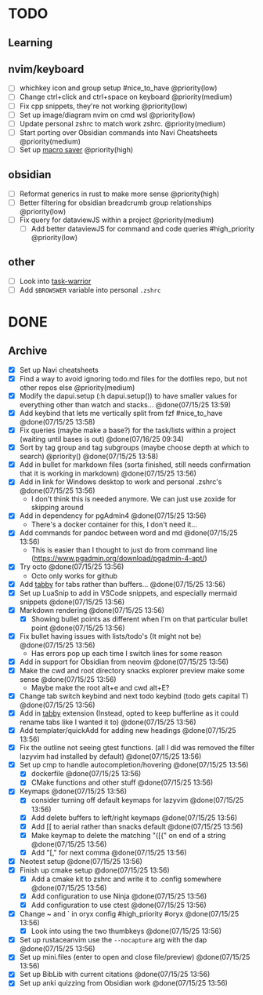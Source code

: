# TODO

## Learning

## nvim/keyboard

- [ ] whichkey icon and group setup #nice_to_have @priority(low)
- [ ] Change ctrl+click and ctrl+space on keyboard @priority(medium)
- [ ] Fix cpp snippets, they're not working @priority(low)
- [ ] Set up image/diagram nvim on cmd wsl @priority(low)
- [ ] Update personal zshrc to match work zshrc. @priority(medium)
- [ ] Start porting over Obsidian commands into Navi Cheatsheets @priority(medium)
- [ ] Set up [macro saver](https://github.com/kr40/nvim-macros) @priority(high)

## obsidian

- [ ] Reformat generics in rust to make more sense @priority(high)
- [ ] Better filtering for obsidian breadcrumb group relationships @priority(low)
- [ ] Fix query for dataviewJS within a project @priority(medium)
  - [ ] Add better dataviewJS for command and code queries #high_priority @priority(low)

## other

- [ ] Look into [task-warrior](https://github.com/GothenburgBitFactory/taskwarrior?tab=readme-ov-file)
- [ ] Add `$BROWSWER` variable into personal `.zshrc`

# DONE

## Archive

- [x] Set up Navi cheatsheets
- [x] Find a way to avoid ignoring todo.md files for the dotfiles repo, but not other repos else @priority(medium)
- [x] Modify the dapui.setup (:h dapui.setup()) to have smaller values for everything other than watch and stacks... @done(07/15/25 13:59)
- [x] Add keybind that lets me vertically split from fzf #nice_to_have @done(07/15/25 13:58)
- [x] Fix queries (maybe make a base?) for the task/lists within a project (waiting until bases is out) @done(07/16/25 09:34)
- [x] Sort by tag group and tag subgroups (maybe choose depth at which to search) @priority() @done(07/15/25 13:58)
- [x] Add in bullet for markdown files (sorta finished, still needs confirmation that it is working in markdown) @done(07/15/25 13:56)
- [x] Add in link for Windows desktop to work and personal .zshrc's @done(07/15/25 13:56)
  - I don't think this is needed anymore. We can just use zoxide for skipping around
- [x] Add in dependency for pgAdmin4 @done(07/15/25 13:56)
  - There's a docker container for this, I don't need it...
- [x] Add commands for pandoc between word and md @done(07/15/25 13:56)
  - This is easier than I thought to just do from command line
    (<https://www.pgadmin.org/download/pgadmin-4-apt/>)
- [x] Try octo @done(07/15/25 13:56)
  - Octo only works for github
- [x] Add [tabby](https://github.com/nanozuki/tabby.nvim) for tabs rather than buffers... @done(07/15/25 13:56)
- [x] Set up LuaSnip to add in VSCode snippets, and especially mermaid snippets @done(07/15/25 13:56)
- [x] Markdown rendering @done(07/15/25 13:56)
  - [x] Showing bullet points as different when I'm on that particular bullet point @done(07/15/25 13:56)
- [x] Fix bullet having issues with lists/todo's (It might not be) @done(07/15/25 13:56)
  - Has errors pop up each time I switch lines for some reason
- [x] Add in support for Obsidian from neovim @done(07/15/25 13:56)
- [x] Make the cwd and root directory snacks explorer preview make some sense @done(07/15/25 13:56)
  - Maybe make the root alt+e and cwd alt+E?
- [x] Change tab switch keybind and next todo keybind (todo gets capital T) @done(07/15/25 13:56)
- [x] Add in [tabby](https://github.com/nanozuki/tabby.nvim?tab=readme-ov-file) extension (Instead, opted to keep bufferline as it could rename tabs like I wanted it to) @done(07/15/25 13:56)
- [x] Add templater/quickAdd for adding new headings @done(07/15/25 13:56)
- [x] Fix the outline not seeing gtest functions. (all I did was removed the filter lazyvim had installed by default) @done(07/15/25 13:56)
- [x] Set up cmp to handle autocompletion/hovering @done(07/15/25 13:56)
  - [x] dockerfile @done(07/15/25 13:56)
  - [x] CMake functions and other stuff @done(07/15/25 13:56)
- [x] Keymaps @done(07/15/25 13:56)
  - [x] consider turning off default keymaps for lazyvim @done(07/15/25 13:56)
  - [x] Add delete buffers to left/right keymaps @done(07/15/25 13:56)
  - [x] Add [[ to aerial rather than snacks default @done(07/15/25 13:56)
  - [x] Make keymap to delete the matching "([{" on end of a string @done(07/15/25 13:56)
  - [x] Add "[," for next comma @done(07/15/25 13:56)
- [x] Neotest setup @done(07/15/25 13:56)
- [x] Finish up cmake setup @done(07/15/25 13:56)
  - [x] Add a cmake kit to zshrc and write it to .config somewhere @done(07/15/25 13:56)
  - [x] Add configuration to use Ninja @done(07/15/25 13:56)
  - [x] Add configuration to use ctest @done(07/15/25 13:56)
- [x] Change ~ and \` in oryx config #high_priority #oryx @done(07/15/25 13:56)
  - [x] Look into using the two thumbkeys @done(07/15/25 13:56)
- [x] Set up rustaceanvim use the `--nocapture` arg with the dap @done(07/15/25 13:56)
- [x] Set up mini.files (enter to open and close file/preview) @done(07/15/25 13:56)
- [x] Set up BibLib with current citations @done(07/15/25 13:56)
- [x] Set up anki quizzing from Obsidian work @done(07/15/25 13:56)
